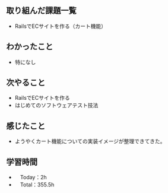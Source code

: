 ## 取り組んだ課題一覧
- RailsでECサイトを作る（カート機能）

## わかったこと 
- 特になし

## 次やること
- RailsでECサイトを作る
- はじめてのソフトウェアテスト技法

## 感じたこと
- ようやくカート機能についての実装イメージが整理できてきた。


## 学習時間
- 　Today：2h
- 　Total：355.5h